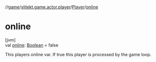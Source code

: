 //[game](../../../index.md)/[xlitekt.game.actor.player](../index.md)/[Player](index.md)/[online](online.md)

# online

[jvm]\
val [online](online.md): [Boolean](https://kotlinlang.org/api/latest/jvm/stdlib/kotlin/-boolean/index.html) = false

This players online var. If true this player is processed by the game loop.
